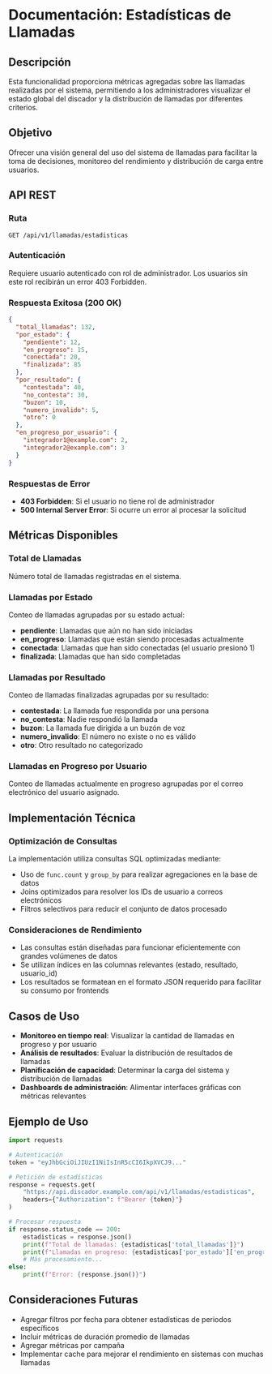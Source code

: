# Documentación: Estadísticas de Llamadas

## Descripción

Esta funcionalidad proporciona métricas agregadas sobre las llamadas realizadas por el sistema, permitiendo a los administradores visualizar el estado global del discador y la distribución de llamadas por diferentes criterios.

## Objetivo

Ofrecer una visión general del uso del sistema de llamadas para facilitar la toma de decisiones, monitoreo del rendimiento y distribución de carga entre usuarios.

## API REST

### Ruta

```
GET /api/v1/llamadas/estadisticas
```

### Autenticación

Requiere usuario autenticado con rol de administrador. Los usuarios sin este rol recibirán un error 403 Forbidden.

### Respuesta Exitosa (200 OK)

```json
{
  "total_llamadas": 132,
  "por_estado": {
    "pendiente": 12,
    "en_progreso": 15,
    "conectada": 20,
    "finalizada": 85
  },
  "por_resultado": {
    "contestada": 40,
    "no_contesta": 30,
    "buzon": 10,
    "numero_invalido": 5,
    "otro": 0
  },
  "en_progreso_por_usuario": {
    "integrador1@example.com": 2,
    "integrador2@example.com": 3
  }
}
```

### Respuestas de Error

- **403 Forbidden**: Si el usuario no tiene rol de administrador
- **500 Internal Server Error**: Si ocurre un error al procesar la solicitud

## Métricas Disponibles

### Total de Llamadas
Número total de llamadas registradas en el sistema.

### Llamadas por Estado
Conteo de llamadas agrupadas por su estado actual:
- **pendiente**: Llamadas que aún no han sido iniciadas
- **en_progreso**: Llamadas que están siendo procesadas actualmente
- **conectada**: Llamadas que han sido conectadas (el usuario presionó 1)
- **finalizada**: Llamadas que han sido completadas

### Llamadas por Resultado
Conteo de llamadas finalizadas agrupadas por su resultado:
- **contestada**: La llamada fue respondida por una persona
- **no_contesta**: Nadie respondió la llamada
- **buzon**: La llamada fue dirigida a un buzón de voz
- **numero_invalido**: El número no existe o no es válido
- **otro**: Otro resultado no categorizado

### Llamadas en Progreso por Usuario
Conteo de llamadas actualmente en progreso agrupadas por el correo electrónico del usuario asignado.

## Implementación Técnica

### Optimización de Consultas

La implementación utiliza consultas SQL optimizadas mediante:
- Uso de `func.count` y `group_by` para realizar agregaciones en la base de datos
- Joins optimizados para resolver los IDs de usuario a correos electrónicos
- Filtros selectivos para reducir el conjunto de datos procesado

### Consideraciones de Rendimiento

- Las consultas están diseñadas para funcionar eficientemente con grandes volúmenes de datos
- Se utilizan índices en las columnas relevantes (estado, resultado, usuario_id)
- Los resultados se formatean en el formato JSON requerido para facilitar su consumo por frontends

## Casos de Uso

- **Monitoreo en tiempo real**: Visualizar la cantidad de llamadas en progreso y por usuario
- **Análisis de resultados**: Evaluar la distribución de resultados de llamadas
- **Planificación de capacidad**: Determinar la carga del sistema y distribución de llamadas
- **Dashboards de administración**: Alimentar interfaces gráficas con métricas relevantes

## Ejemplo de Uso

```python
import requests

# Autenticación
token = "eyJhbGciOiJIUzI1NiIsInR5cCI6IkpXVCJ9..."

# Petición de estadísticas
response = requests.get(
    "https://api.discador.example.com/api/v1/llamadas/estadisticas",
    headers={"Authorization": f"Bearer {token}"}
)

# Procesar respuesta
if response.status_code == 200:
    estadisticas = response.json()
    print(f"Total de llamadas: {estadisticas['total_llamadas']}")
    print(f"Llamadas en progreso: {estadisticas['por_estado']['en_progreso']}")
    # Más procesamiento...
else:
    print(f"Error: {response.json()}")
```

## Consideraciones Futuras

- Agregar filtros por fecha para obtener estadísticas de periodos específicos
- Incluir métricas de duración promedio de llamadas
- Agregar métricas por campaña
- Implementar cache para mejorar el rendimiento en sistemas con muchas llamadas 
